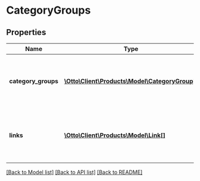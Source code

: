 # CategoryGroups

## Properties
Name | Type | Description | Notes
------------ | ------------- | ------------- | -------------
**category_groups** | [**\Otto\Client\Products\Model\CategoryGroup[]**](CategoryGroup.md) | a list of the category groups defined on the OTTO market place. | [optional] 
**links** | [**\Otto\Client\Products\Model\Link[]**](Link.md) | a list of links that can be used for pagination (among others). | [optional] 

[[Back to Model list]](../../README.md#documentation-for-models) [[Back to API list]](../../README.md#documentation-for-api-endpoints) [[Back to README]](../../README.md)

